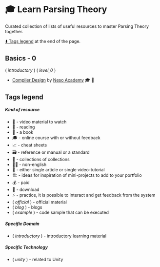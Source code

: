 # :mortar_board: Learn Parsing Theory

Curated collection of lists of useful resources to master Parsing Theory together.

[:arrow_down: Tags legend](#tags-legend) at the end of the page.

<!-- - []() by [community]() : -->
<!-- - []() by [community]() :mortar_board: :movie_camera: ( _blender_ ) : -->

## Basics - 0

( _introductory_ ) ( _level_0_ )

- [Compiler Design](https://www.youtube.com/playlist?list=PLBlnK6fEyqRjT3oJxFXRgjPNzeS-LFY-q) by [Neso Academy](https://www.youtube.com/@nesoacademy/playlists) :mortar_board: :movie_camera:

## Tags legend

##### Kind of resource

- :movie_camera: - video material to watch
- :page_facing_up: - reading
- :book: - a book
- :mortar_board: - online course with or without feedback
- :chart_with_upwards_trend: - cheat sheets
- :card_file_box: - reference or manual or a standard
- :open_file_folder: - collections of collections
- :pirate_flag: - non-english
- :page_facing_up: - either single article or single video-tutorial
- :building_construction: - ideas for inspiration of mini-projects to add to your portfolio
- :moneybag: - paid
- 🔽 - download
- ⚡ - practice, it is possible to interact and get feedback from the system
- ( _official_ ) - official material
- ( _blog_ ) - blogs
- ( _example_ ) - code sample that can be executed

##### Specific Domain

- ( _introductory_ ) - introductory learning material

##### Specific Technology

- ( _unity_ ) - related to Unity
